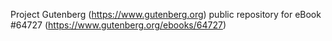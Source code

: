Project Gutenberg (https://www.gutenberg.org) public repository for eBook #64727 (https://www.gutenberg.org/ebooks/64727)
